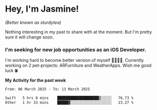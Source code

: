 # Hey, I'm Jasmine!
_(Better known as sturdytea)_

Nothing interesting in my past to share with at the moment. 
But I'm pretty sure it will change soon.

### I'm seeking for new job opportunities as an iOS Developer. 

I'm working hard to become better version of myself 🙇‍♀🏋️‍♀️. 
Currently working on 2 pet-projects: ARFurniture and WeatherApps. 
Wish me good luck 🍀

**My Activity for the past week**

<!--START_SECTION:waka-->

```txt
From: 06 March 2025 - To: 13 March 2025

Swift   5 hrs 8 mins    ███████████████████▒░░░░░   76.73 %
Other   1 hr 33 mins    █████▓░░░░░░░░░░░░░░░░░░░   23.27 %
```

<!--END_SECTION:waka-->
